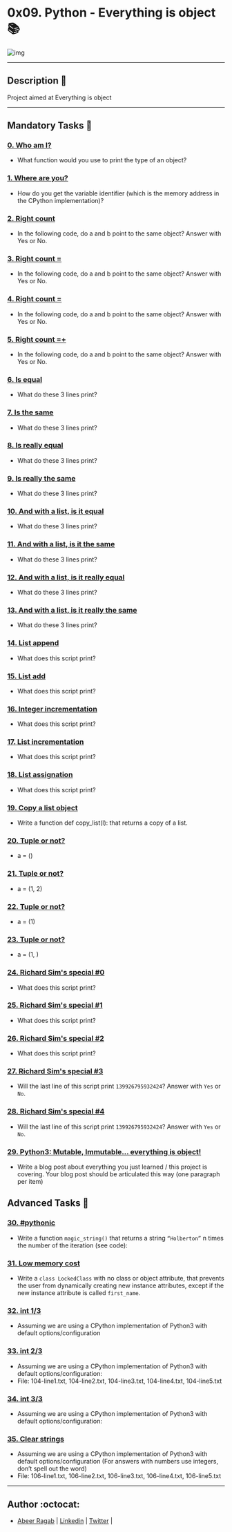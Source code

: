 # 0x09. Python - Everything is object :books:

![img](https://appdividend.com/wp-content/uploads/2019/01/Python-OOP-Tutorial-Example.png)

---

## Description :newspaper:
Project aimed at Everything is object

---
## Mandatory Tasks :bookmark:

### [0. Who am I?](./0-answer.txt)
* What function would you use to print the type of an object?

### [1. Where are you?](./1-answer.txt)
* How do you get the variable identifier (which is the memory address in the CPython implementation)?

### [2. Right count](./2-answer.txt)
* In the following code, do a and b point to the same object?
Answer with Yes or No.

### [3. Right count =](./3-answer.txt)
* In the following code, do a and b point to the same object?
Answer with Yes or No.

### [4. Right count =](./4-answer.txt)
* In the following code, do a and b point to the same object?
Answer with Yes or No.

### [5. Right count =+](./5-answer.txt)
* In the following code, do a and b point to the same object?
Answer with Yes or No.

### [6. Is equal](./6-answer.txt)
* What do these 3 lines print?

### [7. Is the same](./7-answer.txt)
* What do these 3 lines print?

### [8. Is really equal](./8-answer.txt)
* What do these 3 lines print?

### [9. Is really the same](./9-answer.txt)
* What do these 3 lines print?

### [10. And with a list, is it equal](./10-answer.txt)
* What do these 3 lines print?

### [11. And with a list, is it the same](./11-answer.txt)
* What do these 3 lines print?

### [12. And with a list, is it really equal](./12-answer.txt)
* What do these 3 lines print?

### [13. And with a list, is it really the same](./13-answer.txt)
* What do these 3 lines print?

### [14. List append](./14-answer.txt)
* What does this script print?

### [15. List add](./15-answer.txt)
* What does this script print?

### [16. Integer incrementation](./16-answer.txt)
* What does this script print?

### [17. List incrementation](./17-answer.txt)
* What does this script print?

### [18. List assignation](./18-answer.txt)
* What does this script print?

### [19. Copy a list object](./19-copy_list.py)
* Write a function def copy_list(l): that returns a copy of a list.

### [20. Tuple or not?](./20-answer.txt)
* a = ()

### [21. Tuple or not?](./21-answer.txt)
* a = (1, 2)

### [22. Tuple or not?](./22-answer.txt)
* a = (1)

### [23. Tuple or not?](./23-answer.txt)
* a = (1, )

### [24. Richard Sim's special #0](./24-answer.txt)
* What does this script print?


### [25. Richard Sim's special #1](./25-answer.txt)
* What does this script print?


### [26. Richard Sim's special #2](./26-answer.txt)
* What does this script print?


### [27. Richard Sim's special #3](./27-answer.txt)
* Will the last line of this script print ```139926795932424```? Answer with ```Yes``` or ```No```.

### [28. Richard Sim's special #4](./28-answer.txt)
* Will the last line of this script print ```139926795932424```? Answer with ```Yes``` or ```No```.


### [29. Python3: Mutable, Immutable... everything is object!](./106-line1.txt)
* Write a blog post about everything you just learned / this project is covering. Your blog post should be articulated this way (one paragraph per item)


## Advanced Tasks :light_rail:

### [30. #pythonic](./100-magic_string.py)
* Write a function ```magic_string()``` that returns a string ```“Holberton”``` n times the number of the iteration (see code):

### [31. Low memory cost](./101-locked_class.py)
* Write a ```class LockedClass``` with no class or object attribute, that prevents the user from dynamically creating new instance attributes, except if the new instance attribute is called ```first_name```.

### [32. int 1/3](./103-line1.txt)
* Assuming we are using a CPython implementation of Python3 with default options/configuration

### [33. int 2/3](./104-line1.txt)
* Assuming we are using a CPython implementation of Python3 with default options/configuration:
* File: 104-line1.txt, 104-line2.txt, 104-line3.txt, 104-line4.txt, 104-line5.txt

### [34. int 3/3](./105-line1.txt)
* Assuming we are using a CPython implementation of Python3 with default options/configuration:

### [35. Clear strings](./106-line1.txt)
* Assuming we are using a CPython implementation of Python3 with default options/configuration (For answers with numbers use integers, don’t spell out the word)
* File: 106-line1.txt, 106-line2.txt, 106-line3.txt, 106-line4.txt, 106-line5.txt

---

## Author :octocat:

- [Abeer Ragab](https://github.com/Abeer-M-Ali) | [Linkedin](https://www.linkedin.com/in/abeer-ragab-b25872260/) | [Twitter](https://twitter.com/abeerragab5211) | 
